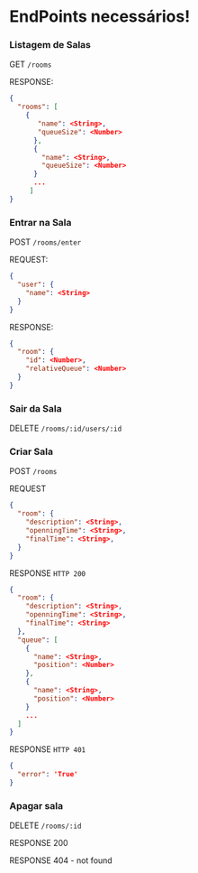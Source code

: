 # EndPoints necessários!

### Listagem de Salas

GET `/rooms`

RESPONSE:

```json
{
  "rooms": [
    {
       "name": <String>,
       "queueSize": <Number>
      },
      {
        "name": <String>,
        "queueSize": <Number>
      }
      ...
     ]
}
```

###  Entrar na Sala

POST `/rooms/enter`

REQUEST:

```json
{
  "user": {
    "name": <String>
  }
}
```

RESPONSE:

```json
{
  "room": {
    "id": <Number>,
    "relativeQueue": <Number>
  }
}
```

### Sair da Sala

DELETE `/rooms/:id/users/:id`

### Criar Sala

POST `/rooms`

REQUEST
```json
{
  "room": {
    "description": <String>,
    "openningTime": <String>,
    "finalTime": <String>,
  }
}
```

RESPONSE `HTTP 200`
```json
{
  "room": {
    "description": <String>,
    "openningTime": <String>,
    "finalTime": <String>
  },
  "queue": [
    {
      "name": <String>,
      "position": <Number>
    },
    {
      "name": <String>,
      "position": <Number>
    }
    ...
  ]
}
```


RESPONSE `HTTP 401`
```json
{
  "error": 'True'
}
```

### Apagar sala

DELETE `/rooms/:id`

RESPONSE 200

RESPONSE 404 - not found